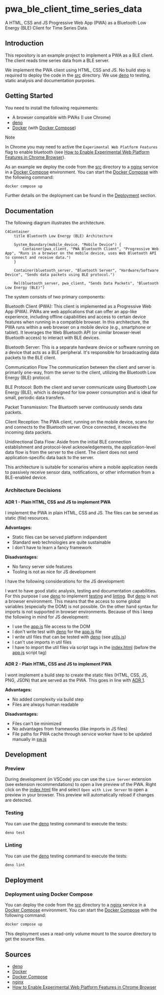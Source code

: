 # pwa_ble_client_time_series_data

A HTML, CSS and JS Progressive Web App (PWA) as a Bluetooth Low Energy (BLE) Client for Time Series Data.

## Introduction

This repository is an example project to implement a PWA as a BLE client. The client reads time series data from a BLE server.

We implement the PWA client using HTML, CSS and JS. No build step is required to deploy the code in the [src](./src) directory. We use [deno] to testing, static analysis and documentation purposes.

## Getting Started

You need to install the following requirements:

- A browser compatible with PWAs (I use Chrome)
- [deno]
- [Docker] (with [Docker Compose])

> [!NOTE]
> In Chrome you may need to active the `Experimental Web Platform Features` flag to enable bluetooth (see [How to Enable Experimental Web Platform Features in Chrome Browser]).

As an example we deploy the code from the [src](./src) directory to a [nginx] service in a [Docker Compose] environment. You can start the [Docker Compose] with the following command:

```bash
docker compose up
```

Further details on the deployment can be found in the [Deployment](#deployment) section.

## Documentation

The following diagram illustrates the architecture.

```mermaid
C4Container
    title Bluetooth Low Energy (BLE) Architecture

    System_Boundary(mobile_device, "Mobile Device") {
        Container(pwa_client, "PWA Bluetooth Client", "Progressive Web App", "Runs in a browser on the mobile device, uses Web Bluetooth API to connect and receive data.")
    }

    Container(bluetooth_server, "Bluetooth Server", "Hardware/Software Device", "Sends data packets using BLE protocol.")

    Rel(bluetooth_server, pwa_client, "Sends Data Packets", "Bluetooth Low Energy (BLE)")
```

The system consists of two primary components:

Bluetooth Client (PWA): This client is implemented as a Progressive Web App (PWA). PWAs are web applications that can offer an app-like experience, including offline capabilities and access to certain device features when running in a compatible browser. In this architecture, the PWA runs within a web browser on a mobile device (e.g., smartphone or tablet). It leverages the Web Bluetooth API (or similar browser-level Bluetooth access) to interact with BLE devices.

Bluetooth Server: This is a separate hardware device or software running on a device that acts as a BLE peripheral. It's responsible for broadcasting data packets to the BLE client.

Communication Flow
The communication between the client and server is primarily one-way, from the server to the client, utilizing the Bluetooth Low Energy (BLE) protocol.

BLE Protocol: Both the client and server communicate using Bluetooth Low Energy (BLE), which is designed for low power consumption and is ideal for small, periodic data transfers.

Packet Transmission: The Bluetooth server continuously sends data packets.

Client Reception: The PWA client, running on the mobile device, scans for and connects to the Bluetooth server. Once connected, it receives the incoming data packets.

Unidirectional Data Flow: Aside from the initial BLE connection establishment and protocol-level acknowledgements, the application-level data flow is from the server to the client. The client does not send application-specific data back to the server.

This architecture is suitable for scenarios where a mobile application needs to passively receive sensor data, notifications, or other information from a BLE-enabled device.

### Architecture Decisions

#### ADR 1 - Plain HTML, CSS and JS to implement PWA

I implement the PWA in plain HTML, CSS and JS. The files can be served as static (file) resources.

**Advantages:**

- Static files can be served platform indipendent
- Standard web technologies are quite sustainable
- I don't have to learn a fancy framework

**Disadvantages:**

- No fancy server side features
- Tooling is not as nice for JS development

I have the following considerations for the JS development:

I want to have good static analysis, testing and documentation capabilities. For this purpose I use [deno] to implement [testing](#testing) and [linting](#linting). But [deno] is not a browser environment. This means that the access to some global variables (especially the DOM) is not possible. On the other hand syntax for imports is not supported in browser environments. Because of this I keep the following in mind for JS development:

- I use the [app.js](./src/app.js) file access to the DOM
- I don't write test with [deno] for the [app.js](./src/app.js) file
- I write util files that can be tested with [deno] (see [utils.js](./src/utils.js))
- I can't use imports in util files
- I have to import the util files via script tags in the [index.html](./src/index.html) (before the [app.js](./src/app.js) script tag)

#### ADR 2 - Plain HTML, CSS and JS to implement PWA

I wont implement a build step to create the static files (HTML, CSS, JS, PNG, JSON) that are served as the PWA. This goes in line with [ADR 1](#adr-1---plain-html-css-and-js-to-implement-pwa).

**Advantages:**

- No added complexity via build step
- Files are always human readable

**Disadvantages:**

- Files can't be minimized
- No advantages from frameworks (like imports in JS files)
- File paths for PWA cache through service worker have to be updated manually in [sw.js](./src/sw.js)

## Development

### Preview

During development (in VSCode) you can use the `Live Server` extension (see extension recommendations) to open a live preview of the PWA. Right click on the [index.html](./src/index.html) file and select `Open with Live Server` to open a preview in your browser. This preview will automatically reload if changes are detected.

### Testing

You can use the [deno] testing command to execute the tests:

```bash
deno test
```

### Linting

You can use the [deno] testing command to execute the tests:

```bash
deno lint
```

## Deployment

### Deployment using Docker Compose

You can deploy the code from the [src](./src) directory to a [nginx] service in a [Docker Compose] environment. You can start the [Docker Compose] with the following command:

```bash
docker compose up
```

This deployment uses a read-only volume mount to the source directory to get the source files.

## Sources

- [deno]
- [Docker]
- [Docker Compose]
- [nginx]
- [How to Enable Experimental Web Platform Features in Chrome Browser]

[deno]: https://deno.com/
[Docker]: https://www.docker.com/
[Docker Compose]: https://docs.docker.com/compose/
[nginx]: https://nginx.org/en/
[How to Enable Experimental Web Platform Features in Chrome Browser]: https://techviral.net/enable-experimental-web-platform-features-in-chrome/